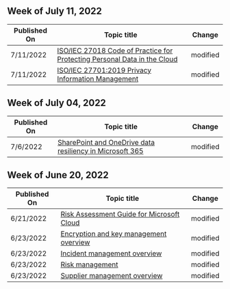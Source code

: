 <!-- This file is generated automatically each week. Changes made to this file will be overwritten.-->



## Week of July 11, 2022


| Published On |Topic title | Change |
|------|------------|--------|
| 7/11/2022 | [ISO/IEC 27018 Code of Practice for Protecting Personal Data in the Cloud](/compliance/regulatory/offering-iso-27018) | modified |
| 7/11/2022 | [ISO/IEC 27701:2019 Privacy Information Management](/compliance/regulatory/offering-iso-27701) | modified |


## Week of July 04, 2022


| Published On |Topic title | Change |
|------|------------|--------|
| 7/6/2022 | [SharePoint and OneDrive data resiliency in Microsoft 365](/compliance/assurance/assurance-sharepoint-onedrive-data-resiliency) | modified |


## Week of June 20, 2022


| Published On |Topic title | Change |
|------|------------|--------|
| 6/21/2022 | [Risk Assessment Guide for Microsoft Cloud](/compliance/assurance/assurance-risk-assessment-guide) | modified |
| 6/23/2022 | [Encryption and key management overview](/compliance/assurance/assurance-encryption) | modified |
| 6/23/2022 | [Incident management overview](/compliance/assurance/assurance-incident-management) | modified |
| 6/23/2022 | [Risk management](/compliance/assurance/assurance-risk-management) | modified |
| 6/23/2022 | [Supplier management overview](/compliance/assurance/assurance-supplier-management) | modified |
